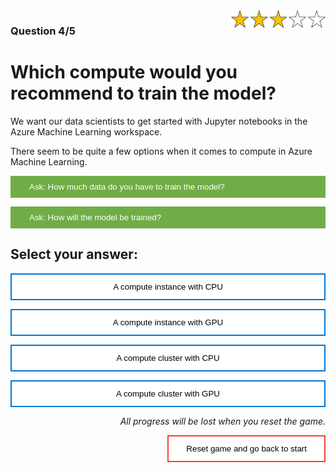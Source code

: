 <style>
.button  {
  color: white;
  width: 100%;
  padding: 8px 28px;
  background-color: #70AD47;
  transition-duration: 0.4s;
  text-align: left;
  border: 2px solid #70AD47;
}
.button:hover  {
  background-color: #507E32;
  color: white; 
  border: 2px solid #507E32;
}
.answerbutton  {
  border: 2px solid #0078D4;
  color: black;
  width: 100%;
  padding: 12px 28px;
  background-color: white;
  border: 2px solid #0078D4;
  transition-duration: 0.4s;
}
.answerbutton:hover  {
  background-color: #0078D4;
  color: white; 
  border: 2px solid #0078D4;
}
.resetbutton  {
  border: none;
  color: black;
  float: right;
  padding: 12px 28px;
  background-color: white;
  border: 2px solid #f44336;
  transition-duration: 0.4s;
}
.resetbutton:hover  {
  background-color: #f44336;
  color: white; 
  border: 2px solid #f44336;
}
</style>

<img style="float: right;width:30%;" src="./media/3-points.png">

### Question 4/5

# Which compute would you recommend to train the model?

We want our data scientists to get started with Jupyter notebooks in the Azure Machine Learning workspace. 

There seem to be quite a few options when it comes to compute in Azure Machine Learning.

<button class="button" onclick="document.getElementById('id01').style.display='block'">Ask: How much data do you have to train the model?</button>

<div id="id01" style="display:none;">
  <p>We extracted a small anonymized dataset from the patient database. The data scientists are starting from scratch, so we want them to develop a model on the small dataset first. Later, when the model is approved, we'll re-train the model with more data.</p>
</div>

<button class="button" onclick="document.getElementById('id02').style.display='block'">Ask: How will the model be trained?</button>

<div id="id02" style="display:none;">
  <p>Our data scientists will begin developing the model by working in Jupyter notebooks. They'll iteratively train a model with different algorithms and hyperparameter values to find the best model.</p>
</div>

## Select your answer:

<button class="answerbutton" onclick="window.location.href='04A';">A compute instance with CPU</button>

<button class="answerbutton" onclick="window.location.href='04B';">A compute instance with GPU</button>

<button class="answerbutton" onclick="window.location.href='04B';">A compute cluster with CPU</button>

<button class="answerbutton" onclick="window.location.href='04B';">A compute cluster with GPU</button>

<p style="text-align:right;"><i>All progress will be lost when you reset the game.</i></p>

<button class="resetbutton" onclick="window.location.href='../start-02-training';">Reset game and go back to start</button>

